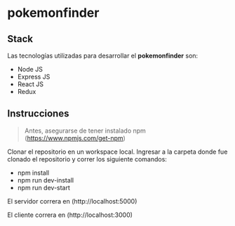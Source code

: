 # pokemonfinder

## Stack
Las tecnologías utilizadas para desarrollar el **pokemonfinder** son:

- Node JS
- Express JS
- React JS
- Redux

## Instrucciones
> Antes, asegurarse de tener instalado npm (https://www.npmjs.com/get-npm)

Clonar el repositorio en un workspace local.
Ingresar a la carpeta donde fue clonado el repositorio y correr los siguiente comandos:
- npm install
- npm run dev-install
- npm run dev-start

El servidor correra en (http://localhost:5000)

El cliente correra en (http://localhost:3000)
